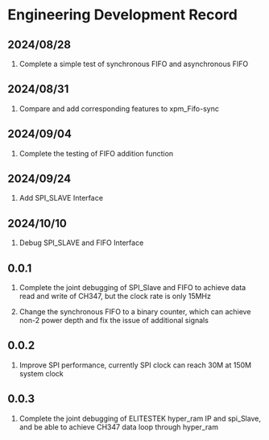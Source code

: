 # Engineering Development Record

## 2024/08/28

1. Complete a simple test of synchronous FIFO and asynchronous FIFO

## 2024/08/31

1. Compare and add corresponding features to xpm_Fifo-sync

## 2024/09/04

1. Complete the testing of FIFO addition function

## 2024/09/24

1. Add SPI_SLAVE Interface

## 2024/10/10

1. Debug SPI_SLAVE and FIFO Interface

## 0.0.1

1. Complete the joint debugging of SPI_Slave and FIFO to achieve data read and write of CH347, but the clock rate is only 15MHz
   
2. Change the synchronous FIFO to a binary counter, which can achieve non-2 power depth and fix the issue of additional signals

## 0.0.2

1. Improve SPI performance, currently SPI clock can reach 30M at 150M system clock

## 0.0.3

1. Complete the joint debugging of ELITESTEK hyper_ram IP and spi_Slave, and be able to achieve CH347 data loop through hyper_ram